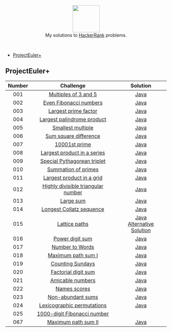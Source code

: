 <p align="center">
  <a href="https://www.hackerrank.com">
     <img height=85 src="https://d3keuzeb2crhkn.cloudfront.net/hackerrank/assets/styleguide/logo_wordmark-f5c5eb61ab0a154c3ed9eda24d0b9e31.svg">
  </a>
  <br> My solutions to <a href="https://www.hackerrank.com"> HackerRank</a> problems.
  </a>  
</p>
<br>

- [ProjectEuler+](https://github.com/Kujyo/HackerRank/blob/master/README.md#projecteuler)

## ProjectEuler+
| Number  |               Challenge                                      |   Solution                            |
|:---:|:----------------------------------------------------------------:|:-------------------------------------:|
| 001 | [Multiples of 3 and 5](https://www.hackerrank.com/contests/projecteuler/challenges/euler001)|[Java](https://github.com/Kujyo/HackerRank/blob/master/ProjectEuler%2B/Project%20Euler%20%23001/Solution.java)|
| 002 | [Even Fibonacci numbers](https://www.hackerrank.com/contests/projecteuler/challenges/euler002)|[Java](https://github.com/Kujyo/HackerRank/blob/master/ProjectEuler%2B/Project%20Euler%20%23002/Solution.java)|
| 003 | [Largest prime factor](https://www.hackerrank.com/contests/projecteuler/challenges/euler003)       |[Java](https://github.com/Kujyo/HackerRank/blob/master/ProjectEuler%2B/Project%20Euler%20%23003/Solution.java)|
| 004 | [Largest palindrome product](https://www.hackerrank.com/contests/projecteuler/challenges/euler004) |[Java](https://github.com/Kujyo/HackerRank/blob/master/ProjectEuler%2B/Project%20Euler%20%23004/Solution.java)|
| 005 | [Smallest multiple](https://www.hackerrank.com/contests/projecteuler/challenges/euler005)          |[Java](https://github.com/Kujyo/HackerRank/blob/master/ProjectEuler%2B/Project%20Euler%20%23005/Solution.java)|
| 006 | [Sum square difference](https://www.hackerrank.com/contests/projecteuler/challenges/euler006) |[Java](https://github.com/Kujyo/HackerRank/blob/master/ProjectEuler%2B/Project%20Euler%20%23006/Solution.java)|
| 007 | [10001st prime](https://www.hackerrank.com/contests/projecteuler/challenges/euler007) |[Java](https://github.com/Kujyo/HackerRank/blob/master/ProjectEuler%2B/Project%20Euler%20%23007/Solution.java)|
| 008 | [Largest product in a series](https://www.hackerrank.com/contests/projecteuler/challenges/euler008) |[Java](https://github.com/Kujyo/HackerRank/blob/master/ProjectEuler%2B/Project%20Euler%20%23008/Solution.java)|
| 009 | [Special Pythagorean triplet](https://www.hackerrank.com/contests/projecteuler/challenges/euler009) |[Java](https://github.com/Kujyo/HackerRank/blob/master/ProjectEuler%2B/Project%20Euler%20%23009/Solution.java)|
| 010 | [Summation of primes](https://www.hackerrank.com/contests/projecteuler/challenges/euler010) |[Java](https://github.com/Kujyo/HackerRank/blob/master/ProjectEuler%2B/Project%20Euler%20%23010/Solution.java)|
| 011 | [Largest product in a grid](https://www.hackerrank.com/contests/projecteuler/challenges/euler011) |[Java](https://github.com/Kujyo/HackerRank/blob/master/ProjectEuler%2B/Project%20Euler%20%23011/Solution.java)|
| 012 | [Highly divisible triangular number](https://www.hackerrank.com/contests/projecteuler/challenges/euler012) |[Java](https://github.com/Kujyo/HackerRank/blob/master/ProjectEuler%2B/Project%20Euler%20%23012/Solution.java)|
| 013 | [Large sum](https://www.hackerrank.com/contests/projecteuler/challenges/euler013) |[Java](https://github.com/Kujyo/HackerRank/blob/master/ProjectEuler%2B/Project%20Euler%20%23013/Solution.java)|
| 014 | [Longest Collatz sequence](https://www.hackerrank.com/contests/projecteuler/challenges/euler014) |[Java](https://github.com/Kujyo/HackerRank/blob/master/ProjectEuler%2B/Project%20Euler%20%23014/Solution.java)|
| 015 | [Lattice paths](https://www.hackerrank.com/contests/projecteuler/challenges/euler015) |[Java](https://github.com/Kujyo/HackerRank/blob/master/ProjectEuler%2B/Project%20Euler%20%23015/Solution.java) <br> [Alternative Solution](https://github.com/Kujyo/HackerRank/blob/master/ProjectEuler%2B/Project%20Euler%20%23015/SolutionAlternative.java)|
| 016 | [Power digit sum](https://www.hackerrank.com/contests/projecteuler/challenges/euler016) | [Java](https://github.com/Kujyo/HackerRank/blob/master/ProjectEuler%2B/Project%20Euler%20%23016/Solution.java)|
| 017 | [Number to Words](https://www.hackerrank.com/contests/projecteuler/challenges/euler017) | [Java](https://github.com/Kujyo/HackerRank/blob/master/ProjectEuler%2B/Project%20Euler%20%23017/Solution.java)|
| 018 | [Maximum path sum I](https://www.hackerrank.com/contests/projecteuler/challenges/euler018) | [Java](https://github.com/Kujyo/HackerRank/blob/master/ProjectEuler%2B/Project%20Euler%20%23018/Solution.java)|
| 019 | [Counting Sundays](https://www.hackerrank.com/contests/projecteuler/challenges/euler019) | [Java](https://github.com/Kujyo/HackerRank/blob/master/ProjectEuler%2B/Project%20Euler%20%23019/Solution.java)|
| 020 | [Factorial digit sum](https://www.hackerrank.com/contests/projecteuler/challenges/euler020) | [Java](https://github.com/Kujyo/HackerRank/blob/master/ProjectEuler%2B/Project%20Euler%20%23020/Solution.java)|
| 021 | [Amicable numbers](https://www.hackerrank.com/contests/projecteuler/challenges/euler021) | [Java](https://github.com/Kujyo/HackerRank/blob/master/ProjectEuler%2B/Project%20Euler%20%23021/Solution.java)|
| 022 | [Names scores](https://www.hackerrank.com/contests/projecteuler/challenges/euler022) | [Java](https://github.com/Kujyo/HackerRank/blob/master/ProjectEuler%2B/Project%20Euler%20%23022/Solution.java)|
| 023 | [Non-abundant sums](https://www.hackerrank.com/contests/projecteuler/challenges/euler023) | [Java](https://github.com/Kujyo/HackerRank/blob/master/ProjectEuler%2B/Project%20Euler%20%23023/Solution.java)||
| 024 | [Lexicographic permutations](https://www.hackerrank.com/contests/projecteuler/challenges/euler024) | [Java](https://github.com/Kujyo/HackerRank/blob/master/ProjectEuler%2B/Project%20Euler%20%23024/Solution.java)|
| 025 | [1000-digit Fibonacci number](https://www.hackerrank.com/contests/projecteuler/challenges/euler025) | |
| 067 | [Maximum path sum II](https://www.hackerrank.com/contests/projecteuler/challenges/euler067) | [Java](https://github.com/Kujyo/HackerRank/blob/master/ProjectEuler%2B/Project%20Euler%20%23067/Solution.java)|
